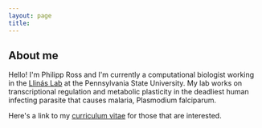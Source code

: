 ```yaml
---
layout: page
title:
---
```


## About me

Hello! I'm Philipp Ross and I'm currently a computational biologist working in the [Llinás Lab](http://llinaslab.psu.edu/) at the Pennsylvania State University. My lab works on transcriptional regulation and metabolic plasticity in the deadliest human infecting parasite that causes malaria, Plasmodium falciparum.

Here's a link to my [curriculum vitae](./_docs/Ross_Philipp_CV.pdf) for those that are interested.
